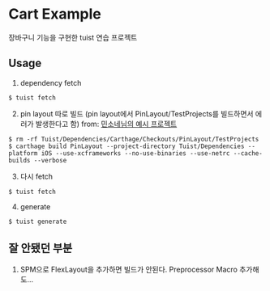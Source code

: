 # Cart Example

장바구니 기능을 구현한 tuist 연습 프로젝트

## Usage
1. dependency fetch
```
$ tuist fetch
```

2. pin layout 따로 빌드 (pin layout에서 PinLayout/TestProjects를 빌드하면서 에러가 발생한다고 함) 
from: [민소네님의 예시 프로젝트](https://github.com/minsOne/iOSApplicationTemplate)
```
$ rm -rf Tuist/Dependencies/Carthage/Checkouts/PinLayout/TestProjects
$ carthage build PinLayout --project-directory Tuist/Dependencies --platform iOS --use-xcframeworks --no-use-binaries --use-netrc --cache-builds --verbose
```

3. 다시 fetch
```
$ tuist fetch
```

4. generate
```
$ tuist generate
```

## 잘 안됐던 부분
1. SPM으로 FlexLayout을 추가하면 빌드가 안된다. Preprocessor Macro 추가해도...

